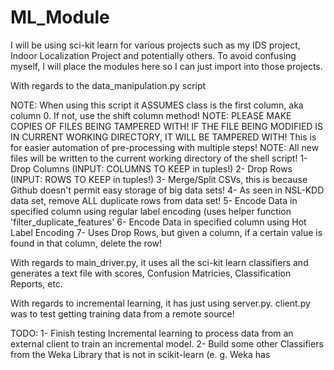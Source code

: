 # ML_Module
I will be using sci-kit learn for various projects such as my IDS project, Indoor Localization Project and potentially others. To avoid confusing myself, I will place the modules here so I can just import into those projects.

With regards to the data_manipulation.py script

NOTE: When using this script it ASSUMES class is the first column, aka column 0. If not, use the shift column method!
NOTE: PLEASE MAKE COPIES OF FILES BEING TAMPERED WITH! IF THE FILE BEING MODIFIED IS IN CURRENT WORKING DIRECTORY, IT WILL BE TAMPERED WITH! This is for easier automation of pre-processing with multiple steps!
NOTE: All new files will be written to the current working directory of the shell script!
1- Drop Columns (INPUT: COLUMNS TO KEEP in tuples!)
2- Drop Rows (INPUT: ROWS TO KEEP in tuples!)
3- Merge/Split CSVs, this is because Github doesn't permit easy storage of big data sets!
4- As seen in NSL-KDD data set, remove ALL duplicate rows from data set!
5- Encode Data in specified column using regular label encoding (uses helper function 'filter_duplicate_features'
6- Encode Data in specified column using Hot Label Encoding
7- Uses Drop Rows, but given a column, if a certain value is found in that column, delete the row!

With regards to main_driver.py, it uses all the sci-kit learn classifiers and generates a text file with scores, Confusion Matricies, Classification Reports, etc.


With regards to incremental learning, it has just using server.py. 
client.py was to test getting training data from a remote source!

TODO:
1- Finish testing Incremental learning to process data from an external client to train an incremental model.
2- Build some other Classifiers from the Weka Library that is not in scikit-learn (e. g. Weka has 